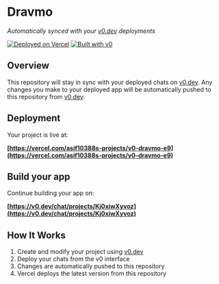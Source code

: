 # Dravmo

*Automatically synced with your [v0.dev](https://v0.dev) deployments*

[![Deployed on Vercel](https://img.shields.io/badge/Deployed%20on-Vercel-black?style=for-the-badge&logo=vercel)](https://vercel.com/asif10388s-projects/v0-dravmo-e9)
[![Built with v0](https://img.shields.io/badge/Built%20with-v0.dev-black?style=for-the-badge)](https://v0.dev/chat/projects/Kj0xiwXyvoz)

## Overview

This repository will stay in sync with your deployed chats on [v0.dev](https://v0.dev).
Any changes you make to your deployed app will be automatically pushed to this repository from [v0.dev](https://v0.dev).

## Deployment

Your project is live at:

**[https://vercel.com/asif10388s-projects/v0-dravmo-e9](https://vercel.com/asif10388s-projects/v0-dravmo-e9)**

## Build your app

Continue building your app on:

**[https://v0.dev/chat/projects/Kj0xiwXyvoz](https://v0.dev/chat/projects/Kj0xiwXyvoz)**

## How It Works

1. Create and modify your project using [v0.dev](https://v0.dev)
2. Deploy your chats from the v0 interface
3. Changes are automatically pushed to this repository
4. Vercel deploys the latest version from this repository